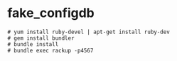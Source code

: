 # fake_configdb

```
# yum install ruby-devel | apt-get install ruby-dev
# gem install bundler
# bundle install
# bundle exec rackup -p4567
```
